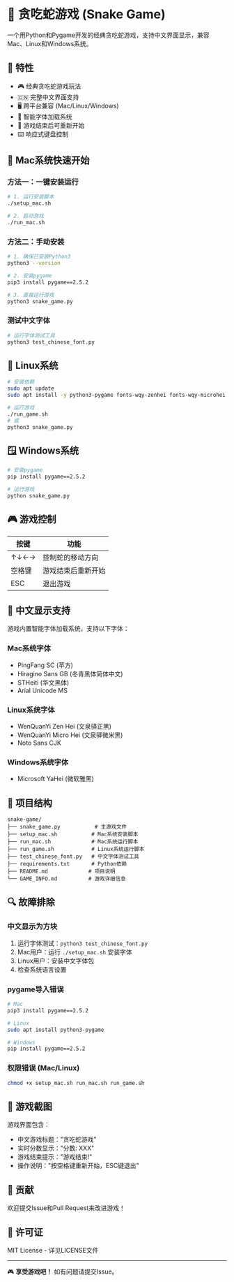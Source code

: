 # 🐍 贪吃蛇游戏 (Snake Game)

一个用Python和Pygame开发的经典贪吃蛇游戏，支持中文界面显示，兼容Mac、Linux和Windows系统。

## 🌟 特性

- 🎮 经典贪吃蛇游戏玩法
- 🇨🇳 完整中文界面支持
- 🖥️ 跨平台兼容 (Mac/Linux/Windows)
- 🎯 智能字体加载系统
- 🔄 游戏结束后可重新开始
- ⌨️ 响应式键盘控制

## 🚀 Mac系统快速开始

### 方法一：一键安装运行
```bash
# 1. 运行安装脚本
./setup_mac.sh

# 2. 启动游戏
./run_mac.sh
```

### 方法二：手动安装
```bash
# 1. 确保已安装Python3
python3 --version

# 2. 安装pygame
pip3 install pygame==2.5.2

# 3. 直接运行游戏
python3 snake_game.py
```

### 测试中文字体
```bash
# 运行字体测试工具
python3 test_chinese_font.py
```

## 🐧 Linux系统

```bash
# 安装依赖
sudo apt update
sudo apt install -y python3-pygame fonts-wqy-zenhei fonts-wqy-microhei

# 运行游戏
./run_game.sh
# 或
python3 snake_game.py
```

## 🪟 Windows系统

```bash
# 安装pygame
pip install pygame==2.5.2

# 运行游戏  
python snake_game.py
```

## 🎮 游戏控制

| 按键 | 功能 |
|------|------|
| ↑↓←→ | 控制蛇的移动方向 |
| 空格键 | 游戏结束后重新开始 |
| ESC | 退出游戏 |

## 🔧 中文显示支持

游戏内置智能字体加载系统，支持以下字体：

### Mac系统字体
- PingFang SC (苹方)
- Hiragino Sans GB (冬青黑体简体中文)  
- STHeiti (华文黑体)
- Arial Unicode MS

### Linux系统字体
- WenQuanYi Zen Hei (文泉驿正黑)
- WenQuanYi Micro Hei (文泉驿微米黑)
- Noto Sans CJK

### Windows系统字体
- Microsoft YaHei (微软雅黑)

## 📁 项目结构

```
snake-game/
├── snake_game.py           # 主游戏文件
├── setup_mac.sh           # Mac系统安装脚本
├── run_mac.sh             # Mac系统运行脚本  
├── run_game.sh            # Linux系统运行脚本
├── test_chinese_font.py   # 中文字体测试工具
├── requirements.txt       # Python依赖
├── README.md             # 项目说明
└── GAME_INFO.md          # 游戏详细信息
```

## 🔍 故障排除

### 中文显示为方块
1. 运行字体测试：`python3 test_chinese_font.py`
2. Mac用户：运行 `./setup_mac.sh` 安装字体
3. Linux用户：安装中文字体包
4. 检查系统语言设置

### pygame导入错误
```bash
# Mac
pip3 install pygame==2.5.2

# Linux
sudo apt install python3-pygame

# Windows  
pip install pygame==2.5.2
```

### 权限错误 (Mac/Linux)
```bash
chmod +x setup_mac.sh run_mac.sh run_game.sh
```

## 🎯 游戏截图

游戏界面包含：
- 中文游戏标题："贪吃蛇游戏"
- 实时分数显示："分数: XXX"
- 游戏结束提示："游戏结束!"
- 操作说明："按空格键重新开始，ESC键退出"

## 🤝 贡献

欢迎提交Issue和Pull Request来改进游戏！

## 📄 许可证

MIT License - 详见LICENSE文件

---

🎮 **享受游戏吧！** 如有问题请提交Issue。

